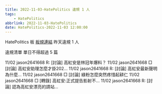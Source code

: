 ```yaml
---
title: 2022-11-03-HatePolitics 違規 1 人
tags:
    - HatePolitics
abbrlink: 2022-11-03-HatePolitics
date: HatePolitics-2022-11-03 12:00:00
---
```

HatePolitics 板 [板規連結](https://www.ptt.cc/bbs/HatePolitics/M.1617115262.A.D60.html)
昨天違規 1 人
<!-- more -->

違規清單
單日不得超過 5 篇

11/02 jason2641668 R: [討論] 高紅安是林冠年爆料？
11/02 jason2641668 □ [討論] 高虹安助理怎麼才掛202…
11/02 jason2641668 R: [討論] 高虹安最新聲明為什麼…
11/02 jason2641668 □ [討論] 綠粉怎麼突然疼惜起耕仁
11/02 jason2641668 □ [轉錄] 高虹安:正式提告影射不…
11/02 jason2641668 R: [討論] 認為高虹安漂亮的請站…
